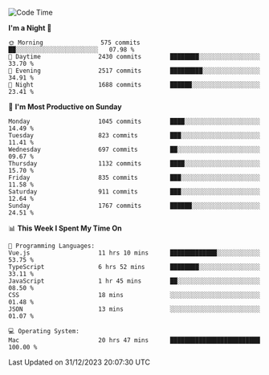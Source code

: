 <!--START_SECTION:waka-->
![Code Time](http://img.shields.io/badge/Code%20Time-3%2C479%20hrs%2040%20mins-blue)

**I'm a Night 🦉** 

```text
🌞 Morning                575 commits         ██░░░░░░░░░░░░░░░░░░░░░░░   07.98 % 
🌆 Daytime                2430 commits        ████████░░░░░░░░░░░░░░░░░   33.70 % 
🌃 Evening                2517 commits        █████████░░░░░░░░░░░░░░░░   34.91 % 
🌙 Night                  1688 commits        ██████░░░░░░░░░░░░░░░░░░░   23.41 % 
```
📅 **I'm Most Productive on Sunday** 

```text
Monday                   1045 commits        ████░░░░░░░░░░░░░░░░░░░░░   14.49 % 
Tuesday                  823 commits         ███░░░░░░░░░░░░░░░░░░░░░░   11.41 % 
Wednesday                697 commits         ██░░░░░░░░░░░░░░░░░░░░░░░   09.67 % 
Thursday                 1132 commits        ████░░░░░░░░░░░░░░░░░░░░░   15.70 % 
Friday                   835 commits         ███░░░░░░░░░░░░░░░░░░░░░░   11.58 % 
Saturday                 911 commits         ███░░░░░░░░░░░░░░░░░░░░░░   12.64 % 
Sunday                   1767 commits        ██████░░░░░░░░░░░░░░░░░░░   24.51 % 
```


📊 **This Week I Spent My Time On** 

```text
💬 Programming Languages: 
Vue.js                   11 hrs 10 mins      █████████████░░░░░░░░░░░░   53.75 % 
TypeScript               6 hrs 52 mins       ████████░░░░░░░░░░░░░░░░░   33.11 % 
JavaScript               1 hr 45 mins        ██░░░░░░░░░░░░░░░░░░░░░░░   08.50 % 
CSS                      18 mins             ░░░░░░░░░░░░░░░░░░░░░░░░░   01.48 % 
JSON                     13 mins             ░░░░░░░░░░░░░░░░░░░░░░░░░   01.07 % 

💻 Operating System: 
Mac                      20 hrs 47 mins      █████████████████████████   100.00 % 
```


 Last Updated on 31/12/2023 20:07:30 UTC
<!--END_SECTION:waka-->
